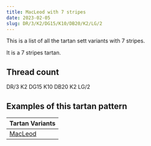 ```yaml
---
title: MacLeod with 7 stripes
date: 2023-02-05
slug: DR/3/K2/DG15/K10/DB20/K2/LG/2
---
```

This is a list of all the tartan sett variants with 7 stripes.

It is a 7 stripes tartan.


## Thread count
DR/3 K2 DG15 K10 DB20 K2 LG/2

## Examples of this tartan pattern

| Tartan Variants |
|---------------|
| [MacLeod](/variants/dr/3/k2/dg15/k10/db20/k2/lg/2-db000052-dg11450d-draa0000-k000000-lgaaaa00)||
